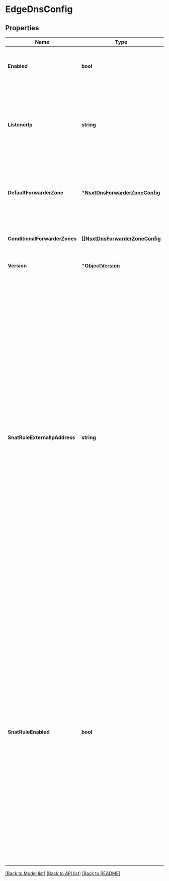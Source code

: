# EdgeDnsConfig

## Properties
Name | Type | Description | Notes
------------ | ------------- | ------------- | -------------
**Enabled** | **bool** | True means that the forwarder is enabled. False means it&#39;s disabled. | [optional] [default to null]
**ListenerIp** | **string** | The IP on which the DNS forwarder listens. If the Edge Gateway has a dedicated external network, this can be changed. | [optional] [default to null]
**DefaultForwarderZone** | [***NsxtDnsForwarderZoneConfig**](NsxtDnsForwarderZoneConfig.md) | The default forwarder zone to use if there&#39;s no matching domain in the conditional forwarder zone. | [optional] [default to null]
**ConditionalForwarderZones** | [**[]NsxtDnsForwarderZoneConfig**](NsxtDnsForwarderZoneConfig.md) | The list of forwarder zones with its matching DNS domains. | [optional] [default to null]
**Version** | [***ObjectVersion**](ObjectVersion.md) |  | [optional] [default to null]
**SnatRuleExternalIpAddress** | **string** | The external IP address of the SNAT rule. This property only applies if the Edge Gateway is connected to a Provider Gateway using IP Space. If specified, VCD will conveniently manage the SNAT rule with the specified IP address for the DNS forwarder. In NAT routed environments, an SNAT rule is required for the Edge DNS forwarder to send the traffic to an upstream server. In fully routed environments, this is not needed if the listener IP is on an advertised subnet.  If unset, the VCD-managed NAT rules will be removed and users can choose to manually manage the NAT rules.  | [optional] [default to null]
**SnatRuleEnabled** | **bool** | Whether there is an SNAT rule exists for the DNS forwarder or not. In NAT routed environments, an SNAT rule is required for the Edge DNS forwarder to send traffic to an upstream server. In fully routed environments, this is not needed if the listener IP is on an advertised subnet. If the Edge Gateway is connected to a dedicated Provider Gateway and the listener IP has been changed, there will not be an SNAT rule for the DNS forwarder. In all other cases the SNAT rule will exist.  | [optional] [default to null]

[[Back to Model list]](../README.md#documentation-for-models) [[Back to API list]](../README.md#documentation-for-api-endpoints) [[Back to README]](../README.md)


